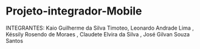 # Projeto-integrador-Mobile

INTEGRANTES:
Kaio Guilherme da Silva Timoteo, Leonardo Andrade Lima , Késsily Rosendo de Moraes , Claudete Elvira da Silva , José Gilvan Souza Santos
